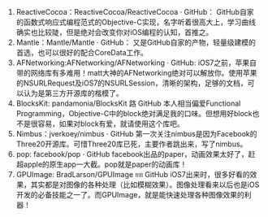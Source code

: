 

1. ReactiveCocoa：ReactiveCocoa/ReactiveCocoa · GitHub：
GitHub自家的函数式响应式编程范式的Objective-C实现，名字听着很高大上，学习曲线确实也比较陡，但是绝对会改变你对iOS编程的认知，首推之。
2. Mantle：Mantle/Mantle · GitHub：
又是GitHub自家的产物，轻量级建模的首选，也可以很好的配合CoreData工作。
3. AFNetworking:AFNetworking/AFNetworking · GitHub:
iOS7之前，苹果自带的网络库有多难用！matt大神的AFNetworking绝对可以解放你。使用苹果的NSURLRequest及iOS7的NSURLSession，清晰的架构，足够的文档，可以认为是第三方开源库的楷模了。
4. BlocksKit: pandamonia/BlocksKit 路 GitHub
本人相当偏爱Functional Programming，Objective-C中的block绝对满足我的口味。但想用好block也不是很容易，如果对block有爱，就请使用这个库吧。
5. Nimbus：jverkoey/nimbus · GitHub
第一次关注nimbus是因为Facebook的Three20开源库。可惜Three20库已死，主要作者跳出来，写了nimbus。
6. pop: facebook/pop · GitHub
facebook出品的paper，动画效果太好了，赶超apple的原生app一大截。pop就是paper的动画库！
7. GPUImage: BradLarson/GPUImage ยท GitHub
iOS7出来时，很多好看的效果，其实都是对图像的各种处理（比如模糊效果）。图像处理看来以后也是iOS开发的必备技能之一了。而GPUImage，就是能快速处理各种图像效果的利器！
